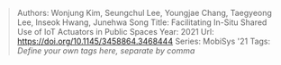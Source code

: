 > Authors: Wonjung Kim, Seungchul Lee, Youngjae Chang, Taegyeong Lee, Inseok Hwang, Junehwa Song
> Title: Facilitating In-Situ Shared Use of IoT Actuators in Public Spaces
> Year: 2021
> Url: https://doi.org/10.1145/3458864.3468444
> Series: MobiSys '21
> Tags: *Define your own tags here, separate by comma*